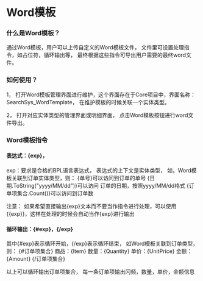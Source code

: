 # Word模板

### 什么是Word模板？

通过Word模板，用户可以上传自定义的Word模板文件， 文件里可设置处理指令，如占位符，循环输出等， 最终根据这些指令可导出用户需要的最终word文件。

### 如何使用？

1， 打开Word模板管理界面进行维护，这个界面存在于Core项目中，界面名称：SearchSys_WordTemplate， 在维护模板的时候关联一个实体类型。

2， 打开对应实体类型的管理界面或明细界面， 点击Word模板按钮进行word文件导出。

### Word模板指令

#### 表达式：{exp}，
exp：要求是合格的BPL语言表达式， 表达式的上下文是实体类型， 如，Word模板关联到订单实体类型，则：
{单号}可以访问到订单的单号
{日期.ToString("yyyy/MM/dd")}可以访问 订单的日期，按照yyyy/MM/dd格式
{订单项集合.Count()}可以访问到订单数

注意：
如果希望直接输出{exp}文本而不要当作指令进行处理，可以使用{{exp}}，这样在处理的时候会自动当作{exp}进行输出

#### 循环输出：{#exp}，{/exp}
其中{#exp}表示循环开始，{/exp}表示循环结束， 如Word模板关联到订单类型，则：
{#订单项集合}
商品：{Item}
数量：{Quantity}
单价：{UnitPrice}
金额：{Amount}
{/订单项集合}

以上可以循环输出订单项集合， 每一条订单项输出闪频，数量，单价，金额信息

